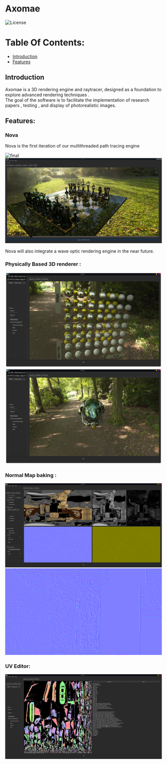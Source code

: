 # Axomae
![License](https://img.shields.io/badge/License-Apache%202.0-blue.svg)



# Table Of Contents:
* [Introduction](#Introduction)
* [Features](#Features)

## Introduction 

Axomae is a 3D rendering engine and raytracer, designed as a foundation to explore advanced rendering techniques .    
The goal of the software is to facilitate the implementation of research papers , testing , and display of photorealistic images. 

## Features:
### Nova 
Nova is the first iteration of our multithreaded path tracing engine

![final](Documentation/Screenshots/final.jpeg)
![chess](Documentation/Screenshots/chess2.png)

Nova will also integrate a wave optic rendering engine in the near future. 

### Physically Based 3D renderer : 
![Spheres](Documentation/Screenshots/spheres.png)
![Helmet](Documentation/Screenshots/helmet.png)

### Normal Map baking :
![Pistol texture](Documentation/Screenshots/texture_baking.png)
![Normal map baking](Documentation/Screenshots/normal-map-baked.png)

### UV Editor:
![Boat UV](Documentation/Screenshots/UV_normals.png)
